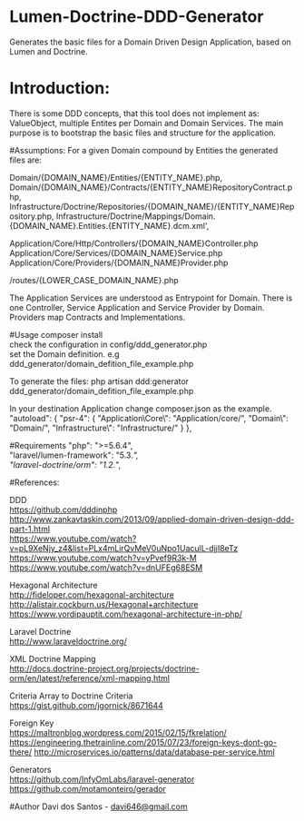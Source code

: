 # Lumen-Doctrine-DDD-Generator
Generates the basic files for a Domain Driven Design Application, based on Lumen and Doctrine. 

# Introduction:
There is some DDD concepts, that this tool does not implement as: ValueObject, multiple Entites per Domain and Domain Services.
The main purpose is to bootstrap the basic files and structure for the application.

#Assumptions:
For a given Domain compound by Entities the generated files are:

Domain/{DOMAIN_NAME}/Entities/{ENTITY_NAME}.php,
Domain/{DOMAIN_NAME}/Contracts/{ENTITY_NAME}RepositoryContract.php,
Infrastructure/Doctrine/Repositories/{DOMAIN_NAME}/{ENTITY_NAME}Repository.php,
Infrastructure/Doctrine/Mappings/Domain.{DOMAIN_NAME}.Entities.{ENTITY_NAME}.dcm.xml',

Application/Core/Http/Controllers/{DOMAIN_NAME}Controller.php
Application/Core/Services/{DOMAIN_NAME}Service.php
Application/Core/Providers/{DOMAIN_NAME}Provider.php

/routes/{LOWER_CASE_DOMAIN_NAME}.php

The Application Services are understood as Entrypoint for Domain.
There is one Controller, Service Application and Service Provider by Domain.
Providers map Contracts and Implementations.

#Usage
composer install <br/>
check the configuration in config/ddd_generator.php <br/>
set the Domain definition. e.g ddd_generator/domain_defition_file_example.php <br/>

To generate the files:
php artisan ddd:generator ddd_generator/domain_defition_file_example.php 

In your destination Application change composer.json as the example. 
  "autoload": {
    "psr-4": {
      "Application\\Core\\": "Application/core/",
      "Domain\\": "Domain/",
      "Infrastructure\\": "Infrastructure/"
    }
  },

#Requirements
"php": ">=5.6.4", <br />
"laravel/lumen-framework": "5.3.*", <br />
"laravel-doctrine/orm": "1.2.*",

#References:

DDD <br/>
https://github.com/dddinphp <br/>
http://www.zankavtaskin.com/2013/09/applied-domain-driven-design-ddd-part-1.html <br/>
https://www.youtube.com/watch?v=pL9XeNjy_z4&list=PLx4mLirQvMeV0uNpo1UaculL-djjI8eTz <br/>
https://www.youtube.com/watch?v=yPvef9R3k-M <br/>
https://www.youtube.com/watch?v=dnUFEg68ESM <br/>

Hexagonal Architecture <br/>
http://fideloper.com/hexagonal-architecture <br/>
http://alistair.cockburn.us/Hexagonal+architecture <br/>
https://www.yordipauptit.com/hexagonal-architecture-in-php/ <br/>

Laravel Doctrine <br/>
http://www.laraveldoctrine.org/

XML Doctrine Mapping <br/>
http://docs.doctrine-project.org/projects/doctrine-orm/en/latest/reference/xml-mapping.html

Criteria Array to Doctrine Criteria <br/>
https://gist.github.com/jgornick/8671644

Foreign Key <br/>
https://maltronblog.wordpress.com/2015/02/15/fkrelation/
https://engineering.thetrainline.com/2015/07/23/foreign-keys-dont-go-there/
http://microservices.io/patterns/data/database-per-service.html

Generators <br/>
https://github.com/InfyOmLabs/laravel-generator
https://github.com/motamonteiro/gerador

#Author
Davi dos Santos - davi646@gmail.com